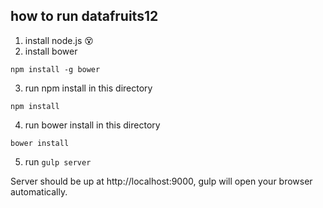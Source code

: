 how to run datafruits12
---------------------------
1. install node.js :dizzy_face:
2. install bower
```
npm install -g bower
```
3. run npm install in this directory
```
npm install
```
4. run bower install in this directory
```
bower install
```
5. run `gulp server`

Server should be up at http://localhost:9000, gulp will open your browser
automatically.
